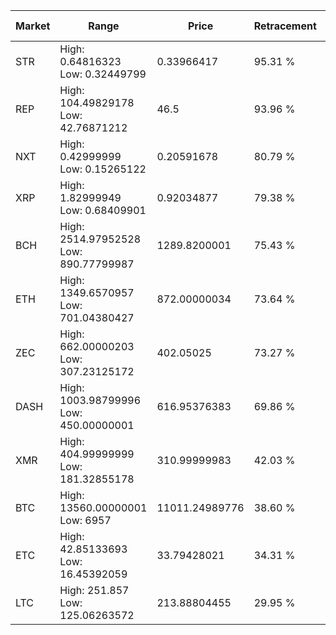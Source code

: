 | Market | Range | Price| Retracement | Doubles to 50% |
| --- | --- | --- | --- | --- |
| STR | High: 0.64816323<br />Low: 0.32449799 | 0.33966417 | 95.31 % | 1.43 |
| REP | High: 104.49829178<br />Low: 42.76871212 | 46.5 | 93.96 % | 1.58 |
| NXT | High: 0.42999999<br />Low: 0.15265122 | 0.20591678 | 80.79 % | 1.41 |
| XRP | High: 1.82999949<br />Low: 0.68409901 | 0.92034877 | 79.38 % | 1.37 |
| BCH | High: 2514.97952528<br />Low: 890.77799987 | 1289.8200001 | 75.43 % | 1.32 |
| ETH | High: 1349.6570957<br />Low: 701.04380427 | 872.00000034 | 73.64 % | 1.18 |
| ZEC | High: 662.00000203<br />Low: 307.23125172 | 402.05025 | 73.27 % | 1.21 |
| DASH | High: 1003.98799996<br />Low: 450.00000001 | 616.95376383 | 69.86 % | 1.18 |
| XMR | High: 404.99999999<br />Low: 181.32855178 | 310.99999983 | 42.03 % | 0.00 |
| BTC | High: 13560.00000001<br />Low: 6957 | 11011.24989776 | 38.60 % | 0.00 |
| ETC | High: 42.85133693<br />Low: 16.45392059 | 33.79428021 | 34.31 % | 0.00 |
| LTC | High: 251.857<br />Low: 125.06263572 | 213.88804455 | 29.95 % | 0.00 |

